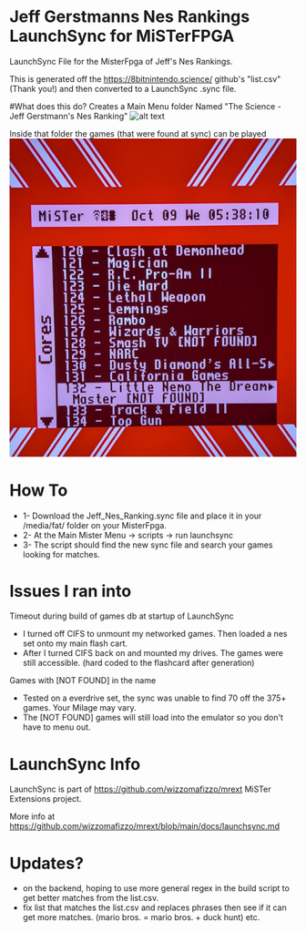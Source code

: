 # Jeff Gerstmanns Nes Rankings LaunchSync for MiSTerFPGA
LaunchSync File for the MisterFpga of Jeff's Nes Rankings.

This is generated off the https://8bitnintendo.science/ github's "list.csv" (Thank you!) and then converted to a LaunchSync .sync file.

#What does this do?
Creates a Main Menu folder Named "The Science - Jeff Gerstmann's Nes Ranking"
  ![alt text](https://github.com/chippon/Jeff-Gerstmanns-Nes-Rankings-LaunchSync/raw/main/Main_Menu.gif?raw=true)


Inside that folder the games (that were found at sync) can be played
  ![alt text](https://github.com/chippon/Jeff-Gerstmanns-Nes-Rankings-LaunchSync/raw/main/Game_List.png?raw=true)
  
# How To
* 1- Download the Jeff_Nes_Ranking.sync file and place it in your /media/fat/ folder on your MisterFpga.
* 2- At the Main Mister Menu -> scripts -> run launchsync
* 3- The script should find the new sync file and search your games looking for matches.

# Issues I ran into
Timeout during build of games db at startup of LaunchSync
* I turned off CIFS to unmount my networked games. Then loaded a nes set onto my main flash cart.
* After I turned CIFS back on and mounted my drives. The games were still accessible. (hard coded to the flashcard after generation)
   
Games with [NOT FOUND] in the name
* Tested on a everdrive set, the sync was unable to find 70 off the 375+ games. Your Milage may vary. 
* The [NOT FOUND] games will still load into the emulator so you don't have to menu out.

# LaunchSync Info
LaunchSync is part of https://github.com/wizzomafizzo/mrext MiSTer Extensions project.

More info at https://github.com/wizzomafizzo/mrext/blob/main/docs/launchsync.md

# Updates?
* on the backend, hoping to use more general regex in the build script to get better matches from the list.csv.
* fix list that matches the list.csv and replaces phrases then see if it can get more matches. (mario bros. = mario bros. + duck hunt) etc.
  
